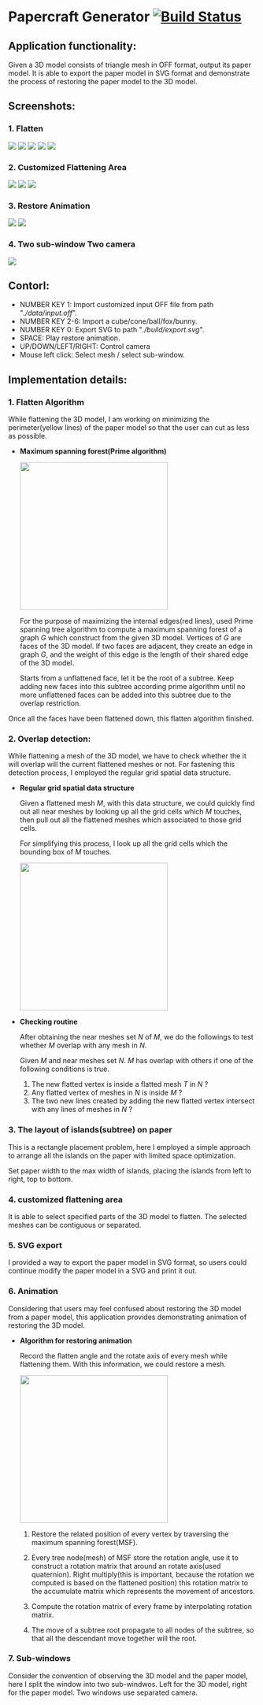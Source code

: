 # Papercraft Generator [![Build Status](https://travis-ci.com/NYUGraphics/final-project-iamnwi.svg?token=mK1JygKbSRwpqpg5DuvP&branch=master)](https://travis-ci.com/NYUGraphics/assignment1-iamnwi)

## Application functionality:
Given a 3D model consists of triangle mesh in OFF format, output its paper model. It is able to export the paper model in SVG format and demonstrate the process of restoring the paper model to the 3D model.

## Screenshots:

### 1. Flatten
<img src="pic/cube.png"/>
<img src="pic/cone.png"/>
<img src="pic/ball.png"/>
<img src="pic/fox.png"/>
<img src="pic/bunny.png"/>

### 2. Customized Flattening Area
<img src="pic/selected_cube.png"/>
<img src="pic/selected_cone.png"/>
<img src="pic/selected_ball.png"/>

### 3. Restore Animation
<img src="pic/gif/animation.gif"/>
<img src="pic/gif/selected_animation.gif"/>

### 4. Two sub-window Two camera
<img src="pic/two-camera.png"/>

## Contorl:
- NUMBER KEY 1: Import customized input OFF file from path "*./data/input.off*".
- NUMBER KEY 2-6: Import a cube/cone/ball/fox/bunny.
- NUMBER KEY 0: Export SVG to path "*./build/export.svg*".
- SPACE: Play restore animation.
- UP/DOWN/LEFT/RIGHT: Control camera
- Mouse left click: Select mesh / select sub-window.

## Implementation details:

### 1. Flatten Algorithm
While flattening the 3D model, I am working on minimizing the perimeter(yellow lines) of the paper model so that the user can cut as less as possible.

- **Maximum spanning forest(Prime algorithm)**

    <img src="pic/cone_msf.png" style="width:300px"/>

    For the purpose of maximizing the internal edges(red lines), used Prime spanning tree algorithm to compute a maximum spanning forest of a graph *G* which construct from the given 3D model. Vertices of *G* are faces of the 3D model. If two faces are adjacent, they create an edge in graph *G*, and the weight of this edge is the length of their shared edge of the 3D model.

    Starts from a unflattened face, let it be the root of a subtree. Keep adding new faces into this subtree according prime algorithm until no more unflattened faces can be added into this subtree due to the overlap restriction.

Once all the faces have been flattened down, this flatten algorithm finished.

### 2. Overlap detection:
While flattening a mesh of the 3D model, we have to check whether the it will overlap will the current flattened meshes or not. For fastening this detection process, I employed the regular grid spatial data structure.

- **Regular grid spatial data structure**

    Given a flattened mesh *M*, with this data structure, we could quickly find out all near meshes by looking up all the grid cells which *M* touches, then pull out all the flattened meshes which associated to those grid cells.

    For simplifying this process, I look up all the grid cells which the bounding box of *M* touches.

    <img src="pic/grid.png" style="width:300px"/>

- **Checking routine**

    After obtaining the near meshes set *N* of *M*, we do the followings to test whether *M* overlap with any mesh in *N*.
    
    Given *M* and near meshes set *N*. *M* has overlap with others if one of the following conditions is true.
    1. The new flatted vertex is inside a flatted mesh *T* in *N* ?
    2. Any flatted vertex of meshes in *N* is inside *M* ?
    3. The two new lines created by adding the new flatted vertex intersect with any lines of meshes in *N* ?

### 3. The layout of islands(subtree) on paper
This is a rectangle placement problem, here I employed a simple approach to arrange all the islands on the paper with limited space optimization.

Set paper width to the max width of islands, placing the islands from left to right, top to bottom.

### 4. customized flattening area
It is able to select specified parts of the 3D model to flatten. The selected meshes can be contiguous or separated.

### 5. SVG export
I provided a way to export the paper model in SVG format, so users could continue modify the paper model in a SVG and print it out.

### 6. Animation
Considering that users may feel confused about restoring the 3D model from a paper model, this application provides demonstrating animation of restoring the 3D model.

- **Algorithm for restoring animation**
    
    Record the flatten angle and the rotate axis of every mesh while flattening them. With this information, we could restore a mesh.

    <img src="pic/dihedral-angle.png" style="width:300px"/>

    1. Restore the related position of every vertex by traversing the maximum spanning forest(MSF).

    2. Every tree node(mesh) of MSF store the rotation angle, use it to construct a rotation matrix that around an rotate axis(used quaternion). Right multiply(this is important, because the rotation we computed is based on the flattened position) this rotation matrix to the accumulate matrix which represents the movement of ancestors.

    3. Compute the rotation matrix of every frame by interpolating rotation matrix.

    4. The move of a subtree root propagate to all nodes of the subtree, so that all the descendant move together will the root.

### 7. Sub-windows
Consider the convention of observing the 3D model and the paper model, here I split the window into two sub-windwos. Left for the 3D model, right for the paper model. Two windows use separated camera.
